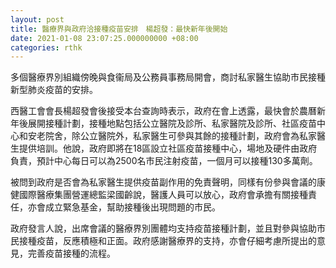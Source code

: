 ```yaml
---
layout: post
title: 醫療界與政府洽接種疫苗安排　楊超發：最快新年後開始
date: 2021-01-08 23:07:25.000000000 +08:00
categories: rthk
---
```


多個醫療界別組織傍晚與食衞局及公務員事務局開會，商討私家醫生協助市民接種新型肺炎疫苗的安排。

西醫工會會長楊超發會後接受本台查詢時表示，政府在會上透露，最快會於農曆新年後展開接種計劃，接種地點包括公立醫院及診所、私家醫院及診所、社區疫苗中心和安老院舍，除公立醫院外，私家醫生可參與其餘的接種計劃，政府會為私家醫生提供培訓。他說，政府即將在18區設立社區疫苗接種中心，場地及硬件由政府負責，預計中心每日可以為2500名市民注射疫苗，一個月可以接種130多萬劑。

被問到政府是否會為私家醫生提供疫苗副作用的免責聲明，同樣有份參與會議的康健國際醫療集團營運總監梁國齡說，醫護人員可以放心，政府會承擔有關接種責任，亦會成立緊急基金，幫助接種後出現問題的市民。

政府發言人說，出席會議的醫療界別團體均支持疫苗接種計劃，並且對參與協助市民接種疫苗，反應積極和正面。政府感謝醫療界的支持，亦會仔細考慮所提出的意見，完善疫苗接種的流程。
